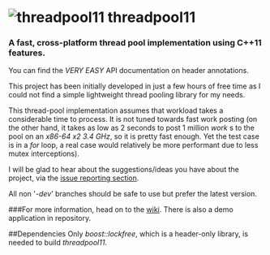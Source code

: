 ![threadpool11](https://raw2.github.com/metherealone/threadpool11/misc/img/logo.png)
threadpool11
==========

### A fast, cross-platform thread pool implementation using C++11 features.

You can find the *VERY EASY* API documentation on header annotations.

This project has been initially developed in just a few hours of free time as I could not find a simple lightweight thread pooling library for my needs.

This thread-pool implementation assumes that workload takes a considerable time to process. It is not tuned towards fast work posting (on the other hand, it takes as low as 2 seconds to post 1 million _work_ s to the pool on an _x86-64 x2 3.4 GHz_, so it is pretty fast enough. Yet the test case is in a _for_ loop, a real case would relatively be more performant due to less mutex interceptions).

I will be glad to hear about the suggestions/ideas you have about the project, via the [issue reporting section](https://github.com/tghosgor/threadpool11/issues).

All non '_-dev_' branches should be safe to use but prefer the latest version.

###For more information, head on to the [wiki](https://github.com/tghosgor/threadpool11/wiki/). There is also a demo application in repository.

##Dependencies
Only _boost::lockfree_, which is a header-only library, is needed to build _threadpool11_.
